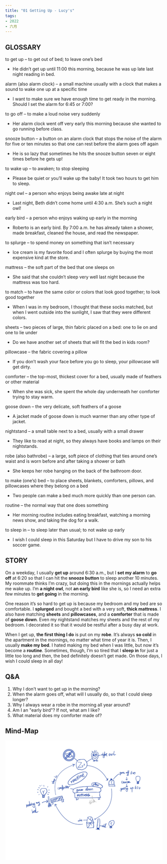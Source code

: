 ```yaml
---
title: "01 Getting Up - Lucy's"
tags:
- 2022
- 六月
---
```


## GLOSSARY
to get up – to get out of bed; to leave one’s bed   
* He didn’t get up until 11:00 this morning, because he was up late last night reading in bed.   
  
alarm (also alarm clock) – a small machine usually with a clock that makes a sound to wake one up at a specific time   
* I want to make sure we have enough time to get ready in the morning. Should I set the alarm for 6:45 or 7:00?   
  
to go off – to make a loud noise very suddenly   
* Her alarm clock went off very early this morning because she wanted to go running before class.   
  
snooze button – a button on an alarm clock that stops the noise of the alarm for five or ten minutes so that one can rest before the alarm goes off again   
* He is so lazy that sometimes he hits the snooze button seven or eight times before he gets up!   
  
to wake up – to awaken; to stop sleeping   
* Please be quiet or you’ll wake up the baby! It took two hours to get him to sleep.    
  
night owl – a person who enjoys being awake late at night   
* Last night, Beth didn’t come home until 4:30 a.m. She’s such a night owl!   
  
early bird – a person who enjoys waking up early in the morning   
* Roberto is an early bird. By 7:00 a.m. he has already taken a shower, made breakfast, cleaned the house, and read the newspaper.   
  
to splurge – to spend money on something that isn’t necessary   
* Ice cream is my favorite food and I often splurge by buying the most expensive kind at the store.   
  
mattress – the soft part of the bed that one sleeps on   
* She said that she couldn’t sleep very well last night because the mattress was too hard.   
  
to match – to have the same color or colors that look good together; to look good together   
* When I was in my bedroom, I thought that these socks matched, but when I went outside into the sunlight, I saw that they were different colors.   
  
sheets – two pieces of large, thin fabric placed on a bed: one to lie on and one to lie under   
* Do we have another set of sheets that will fit the bed in kids room?   
  
pillowcase – the fabric covering a pillow   
* If you don’t wash your face before you go to sleep, your pillowcase will get dirty.   
  
comforter – the top-most, thickest cover for a bed, usually made of feathers or other material   
* When she was sick, she spent the whole day underneath her comforter trying to stay warm.   
  
goose down – the very delicate, soft feathers of a goose   
* A jacket made of goose down is much warmer than any other type of jacket.   
  
nightstand – a small table next to a bed, usually with a small drawer   
* They like to read at night, so they always have books and lamps on their nightstands.   
  
robe (also bathrobe) – a large, soft piece of clothing that ties around one’s waist and is worn before and after taking a shower or bath   
* She keeps her robe hanging on the back of the bathroom door.   
  
to make (one’s) bed – to place sheets, blankets, comforters, pillows, and pillowcases where they belong on a bed   
* Two people can make a bed much more quickly than one person can.   
  
routine – the normal way that one does something   
* Her morning routine includes eating breakfast, watching a morning news show, and taking the dog for a walk.   
  
to sleep in – to sleep later than usual; to not wake up early   
* I wish I could sleep in this Saturday but I have to drive my son to his soccer game.

## STORY

On a weekday, I usually **get up** around 6:30 a.m., but I **set my alarm** to **go off** at 6:20 so that I can hit the **snooze button** to sleep another 10 minutes. My roommate thinks I’m crazy, but doing this in the mornings actually helps me wake up. I’m **a night owl**, not **an early bird** like she is, so I need an extra few minutes to **get going** in the morning. 

One reason it’s so hard to get up is because my bedroom and my bed are so comfortable. I **splurged** and bought a bed with a very soft, **thick mattress**. I also have matching **sheets** and **pillowcases**, and a **comforter** that is made of **goose down**. Even my nightstand matches my sheets and the rest of my bedroom. I decorated it so that it would be restful after a busy day at work. 

When I get up, **the first thing I do** is put on my **robe**. It’s always **so cold** in the apartment in the mornings, no matter what time of year it is. Then, I usually **make my bed**. I hated making my bed when I was little, but now it’s become a **routine**. Sometimes, though, I’m so tired that I **sleep in** for just a little too long and then, the bed definitely doesn’t get made. On those days, I wish I could sleep in all day! 

## Q&A

1. Why I don't want to get up in the morning?
2. When the alarm goes off, what will I usually do, so that I could sleep longer?
3. Why I always wear a robe in the morning all year around?
4. Am I an "early bird"? If not, what am I like?
5. What material does my comforter made of?

## Mind-Map
![mind-map](Pasted%20image%2020220613073219.png)